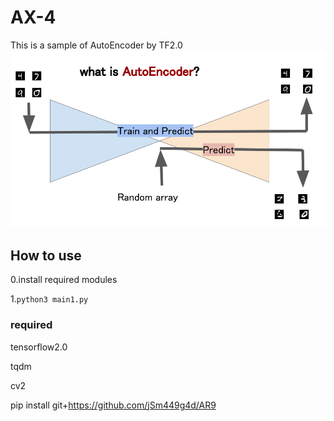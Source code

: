 # AX-4
This is a sample of AutoEncoder by TF2.0
![AE](https://github.com/jSm449g4d/AX-4/blob/master/AE.png)

## How to use
0.install required modules

1.`python3 main1.py` 

### required
tensorflow2.0

tqdm

cv2

pip install git+https://github.com/jSm449g4d/AR9
